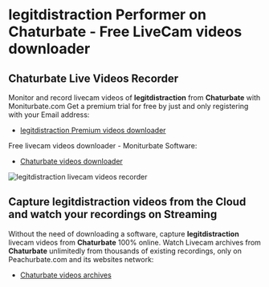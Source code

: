 # legitdistraction Performer on Chaturbate - Free LiveCam videos downloader

## Chaturbate Live Videos Recorder

Monitor and record livecam videos of **legitdistraction** from **Chaturbate** with Moniturbate.com
Get a premium trial for free by just and only registering with your Email address:
* [legitdistraction Premium videos downloader](https://moniturbate.com/request-demo-licence-key.html)

Free livecam videos downloader - Moniturbate Software:
* [Chaturbate videos downloader](https://moniturbate.com/moniturbate-download-software.html)

![legitdistraction livecam videos recorder](https://peachurnet.com/templates/moniturbate-software.png)


## Capture legitdistraction videos from the Cloud and watch your recordings on Streaming

Without the need of downloading a software, capture **legitdistraction** livecam videos from **Chaturbate** 100% online.
Watch Livecam archives from **Chaturbate** unlimitedly from thousands of existing recordings, only on Peachurbate.com and its websites network:
* [Chaturbate videos archives](https://peachurnet.com/)